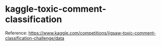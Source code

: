 # kaggle-toxic-comment-classification
Reference: https://www.kaggle.com/competitions/jigsaw-toxic-comment-classification-challenge/data
